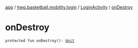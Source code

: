 [app](../../index.md) / [hwp.basketball.mobility.login](../index.md) / [LoginActivity](index.md) / [onDestroy](.)

# onDestroy

`protected fun onDestroy(): `[`Unit`](https://kotlinlang.org/api/latest/jvm/stdlib/kotlin/-unit/index.html)